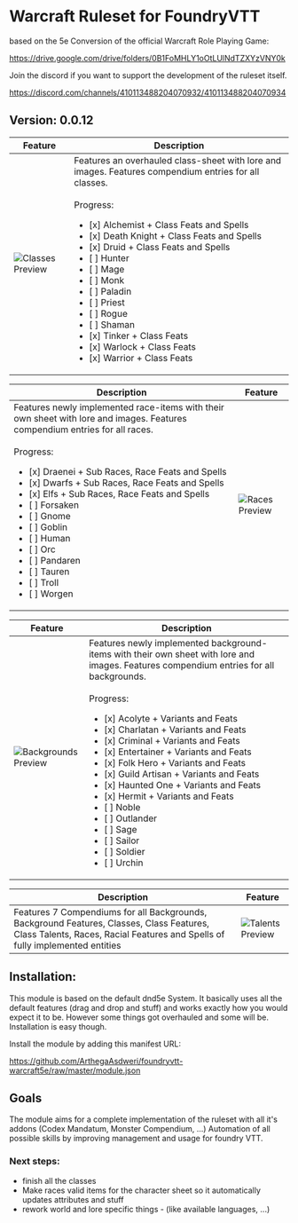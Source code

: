 # Warcraft Ruleset for FoundryVTT

based on the 5e Conversion of the official Warcraft Role Playing Game:

https://drive.google.com/drive/folders/0B1FoMHLY1oOtLUlNdTZXYzVNY0k

Join the discord if you want to support the development of the ruleset itself.

https://discord.com/channels/410113488204070932/410113488204070934

## Version: 0.0.12
Feature | Description
------------ | -------------
![Classes Preview](http://www.hahn-webdesign.de/warcraft5e/classes_preview.jpg) | Features an overhauled class-sheet with lore and images. Features compendium entries for all classes.<br><br>Progress: <ul><li>[x] Alchemist + Class Feats and Spells</li><li>[x] Death Knight + Class Feats and Spells</li><li>[x] Druid + Class Feats and Spells</li><li>[ ] Hunter</li><li>[ ] Mage</li><li>[ ] Monk</li><li>[ ] Paladin</li><li>[ ] Priest</li><li>[ ] Rogue</li><li>[ ] Shaman</li><li>[x] Tinker + Class Feats</li><li>[x] Warlock + Class Feats</li><li>[x] Warrior + Class Feats</li></ul>


Description | Feature
------------ | -------------
Features newly implemented race-items with their own sheet with lore and images. Features compendium entries for all races.<br><br>Progress: <ul><li>[x] Draenei + Sub Races, Race Feats and Spells</li><li>[x] Dwarfs + Sub Races, Race Feats and Spells</li><li>[x] Elfs + Sub Races, Race Feats and Spells</li><li>[ ] Forsaken</li><li>[ ] Gnome</li><li>[ ] Goblin</li><li>[ ] Human</li><li>[ ] Orc</li><li>[ ] Pandaren</li><li>[ ] Tauren</li><li>[ ] Troll</li><li>[ ] Worgen</li></ul> | ![Races Preview](http://www.hahn-webdesign.de/warcraft5e/races_preview.jpg)


Feature | Description
------------ | -------------
![Backgrounds Preview](http://www.hahn-webdesign.de/warcraft5e/backgrounds_preview.jpg) | Features newly implemented background-items with their own sheet with lore and images. Features compendium entries for all backgrounds.<br><br> Progress:<ul><li>[x] Acolyte + Variants and Feats</li><li>[x] Charlatan + Variants and Feats</li><li>[x] Criminal + Variants and Feats</li><li>[x] Entertainer + Variants and Feats</li><li>[x] Folk Hero + Variants and Feats</li><li>[x] Guild Artisan + Variants and Feats</li><li>[x] Haunted One + Variants and Feats</li><li>[x] Hermit + Variants and Feats</li><li>[ ] Noble</li><li>[ ] Outlander</li><li>[ ] Sage</li><li>[ ] Sailor</li><li>[ ] Soldier</li><li>[ ] Urchin</li></ul>

Description | Feature
------------ | -------------
Features 7 Compendiums for all Backgrounds, Background Features, Classes, Class Features, Class Talents, Races, Racial Features and Spells of fully implemented entities | ![Talents Preview](http://www.hahn-webdesign.de/warcraft5e/talents_preview.jpg)


## Installation:

This module is based on the default dnd5e System. It basically uses all the default features (drag and drop and stuff) and works exactly how you would expect it to be. However some things got overhauled and some will be. Installation is easy though.

Install the module by adding this manifest URL:

https://github.com/ArthegaAsdweri/foundryvtt-warcraft5e/raw/master/module.json

## Goals
The module aims for a complete implementation of the ruleset with all it's addons (Codex Mandatum, Monster Compendium, ...)
Automation of all possible skills by improving management and usage for foundry VTT.

### Next steps:

- finish all the classes
- Make races valid items for the character sheet so it automatically updates attributes and stuff
- rework world and lore specific things - (like available languages, ...)

